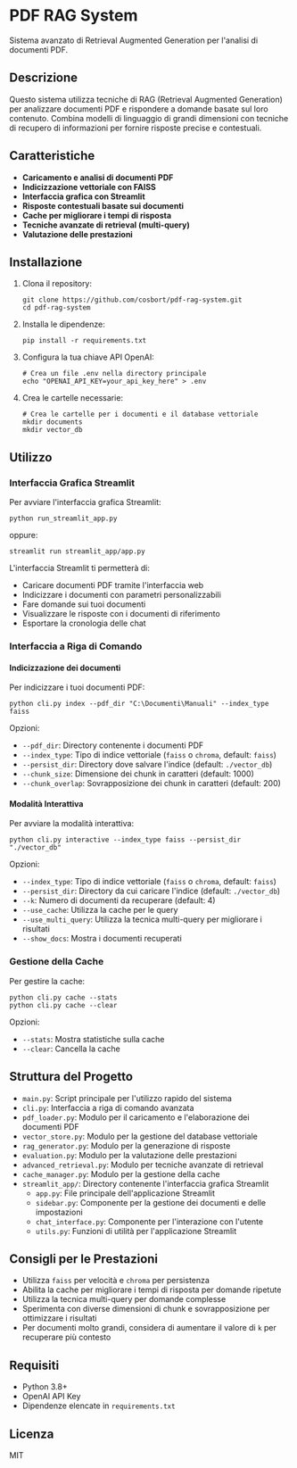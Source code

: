 # PDF RAG System

Sistema avanzato di Retrieval Augmented Generation per l'analisi di documenti PDF.

## Descrizione

Questo sistema utilizza tecniche di RAG (Retrieval Augmented Generation) per analizzare documenti PDF e rispondere a domande basate sul loro contenuto. Combina modelli di linguaggio di grandi dimensioni con tecniche di recupero di informazioni per fornire risposte precise e contestuali.

## Caratteristiche

- **Caricamento e analisi di documenti PDF**
- **Indicizzazione vettoriale con FAISS**
- **Interfaccia grafica con Streamlit**
- **Risposte contestuali basate sui documenti**
- **Cache per migliorare i tempi di risposta**
- **Tecniche avanzate di retrieval (multi-query)**
- **Valutazione delle prestazioni**

## Installazione

1. Clona il repository:
   ```
   git clone https://github.com/cosbort/pdf-rag-system.git
   cd pdf-rag-system
   ```

2. Installa le dipendenze:
   ```
   pip install -r requirements.txt
   ```

3. Configura la tua chiave API OpenAI:
   ```
   # Crea un file .env nella directory principale
   echo "OPENAI_API_KEY=your_api_key_here" > .env
   ```

4. Crea le cartelle necessarie:
   ```
   # Crea le cartelle per i documenti e il database vettoriale
   mkdir documents
   mkdir vector_db
   ```

## Utilizzo

### Interfaccia Grafica Streamlit

Per avviare l'interfaccia grafica Streamlit:

```
python run_streamlit_app.py
```

oppure:

```
streamlit run streamlit_app/app.py
```

L'interfaccia Streamlit ti permetterà di:
- Caricare documenti PDF tramite l'interfaccia web
- Indicizzare i documenti con parametri personalizzabili
- Fare domande sui tuoi documenti
- Visualizzare le risposte con i documenti di riferimento
- Esportare la cronologia delle chat

### Interfaccia a Riga di Comando

#### Indicizzazione dei documenti

Per indicizzare i tuoi documenti PDF:

```
python cli.py index --pdf_dir "C:\Documenti\Manuali" --index_type faiss
```

Opzioni:
- `--pdf_dir`: Directory contenente i documenti PDF
- `--index_type`: Tipo di indice vettoriale (`faiss` o `chroma`, default: `faiss`)
- `--persist_dir`: Directory dove salvare l'indice (default: `./vector_db`)
- `--chunk_size`: Dimensione dei chunk in caratteri (default: 1000)
- `--chunk_overlap`: Sovrapposizione dei chunk in caratteri (default: 200)

#### Modalità Interattiva

Per avviare la modalità interattiva:

```
python cli.py interactive --index_type faiss --persist_dir "./vector_db"
```

Opzioni:
- `--index_type`: Tipo di indice vettoriale (`faiss` o `chroma`, default: `faiss`)
- `--persist_dir`: Directory da cui caricare l'indice (default: `./vector_db`)
- `--k`: Numero di documenti da recuperare (default: 4)
- `--use_cache`: Utilizza la cache per le query
- `--use_multi_query`: Utilizza la tecnica multi-query per migliorare i risultati
- `--show_docs`: Mostra i documenti recuperati

### Gestione della Cache

Per gestire la cache:

```
python cli.py cache --stats
python cli.py cache --clear
```

Opzioni:
- `--stats`: Mostra statistiche sulla cache
- `--clear`: Cancella la cache

## Struttura del Progetto

- `main.py`: Script principale per l'utilizzo rapido del sistema
- `cli.py`: Interfaccia a riga di comando avanzata
- `pdf_loader.py`: Modulo per il caricamento e l'elaborazione dei documenti PDF
- `vector_store.py`: Modulo per la gestione del database vettoriale
- `rag_generator.py`: Modulo per la generazione di risposte
- `evaluation.py`: Modulo per la valutazione delle prestazioni
- `advanced_retrieval.py`: Modulo per tecniche avanzate di retrieval
- `cache_manager.py`: Modulo per la gestione della cache
- `streamlit_app/`: Directory contenente l'interfaccia grafica Streamlit
  - `app.py`: File principale dell'applicazione Streamlit
  - `sidebar.py`: Componente per la gestione dei documenti e delle impostazioni
  - `chat_interface.py`: Componente per l'interazione con l'utente
  - `utils.py`: Funzioni di utilità per l'applicazione Streamlit

## Consigli per le Prestazioni

- Utilizza `faiss` per velocità e `chroma` per persistenza
- Abilita la cache per migliorare i tempi di risposta per domande ripetute
- Utilizza la tecnica multi-query per domande complesse
- Sperimenta con diverse dimensioni di chunk e sovrapposizione per ottimizzare i risultati
- Per documenti molto grandi, considera di aumentare il valore di `k` per recuperare più contesto

## Requisiti

- Python 3.8+
- OpenAI API Key
- Dipendenze elencate in `requirements.txt`

## Licenza

MIT